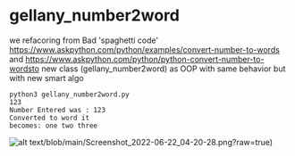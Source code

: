 # gellany_number2word

we refacoring from Bad 'spaghetti code'  https://www.askpython.com/python/examples/convert-number-to-words and https://www.askpython.com/python/python-convert-number-to-wordsto new class (gellany_number2word) as OOP with same behavior but with new smart algo 


<code>python3 gellany_number2word.py</code><br>
<code>123</code><br>
<code>Number Entered was :  123</code><br>
<code>Converted to word it becomes: one two three</code><br>



![alt text](https://github.com/gellanyhassan0/gellany_number2word)/blob/main/Screenshot_2022-06-22_04-20-28.png?raw=true)<br>
